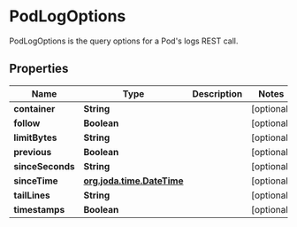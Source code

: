 

# PodLogOptions

PodLogOptions is the query options for a Pod's logs REST call.
## Properties

Name | Type | Description | Notes
------------ | ------------- | ------------- | -------------
**container** | **String** |  |  [optional]
**follow** | **Boolean** |  |  [optional]
**limitBytes** | **String** |  |  [optional]
**previous** | **Boolean** |  |  [optional]
**sinceSeconds** | **String** |  |  [optional]
**sinceTime** | [**org.joda.time.DateTime**](org.joda.time.DateTime.md) |  |  [optional]
**tailLines** | **String** |  |  [optional]
**timestamps** | **Boolean** |  |  [optional]



